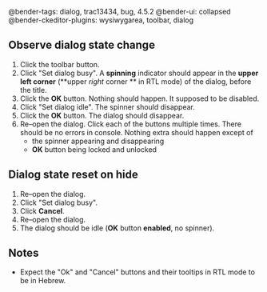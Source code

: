@bender-tags: dialog, trac13434, bug, 4.5.2
@bender-ui: collapsed
@bender-ckeditor-plugins: wysiwygarea, toolbar, dialog

## Observe dialog state change

1. Click the toolbar button.
1. Click "Set dialog busy". A **spinning** indicator should appear in the **upper left corner** (**upper _right_ corner
   ** in RTL mode) of the dialog, before the title.
1. Click the **OK** button. Nothing should happen. It supposed to be disabled.
1. Click "Set dialog idle". The spinner should disappear.
1. Click the **OK** button. The dialog should disappear.
1. Re–open the dialog. Click each of the buttons multiple times. There should be no errors in console. Nothing extra
   should happen except of
	* the spinner appearing and disappearing
	* **OK** button being locked and unlocked

## Dialog state reset on hide

1. Re–open the dialog.
1. Click "Set dialog busy".
1. Click **Cancel**.
1. Re–open the dialog.
1. The dialog should be idle (**OK** button **enabled**, no spinner).

## Notes

* Expect the "Ok" and "Cancel" buttons and their tooltips in RTL mode to be in Hebrew.

